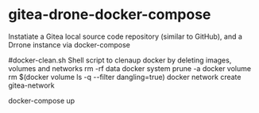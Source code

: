 # gitea-drone-docker-compose
Instatiate a Gitea local source code repository (similar to GitHub), and a Drrone instance via docker-compose 

#docker-clean.sh
Shell script to clenaup docker by deleting images, volumes and networks
rm -rf data
docker system prune -a
docker volume rm $(docker volume ls -q --filter dangling=true)
docker network create gitea-network

docker-compose up
